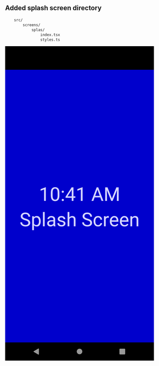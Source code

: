 ## Added splash screen directory
```
    src/
        screens/
            splas/
                index.tsx
                styles.ts
```    
![Screenshot](../assets/images/splash-screen.png)